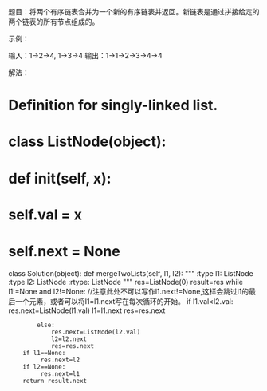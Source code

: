 题目：将两个有序链表合并为一个新的有序链表并返回。新链表是通过拼接给定的两个链表的所有节点组成的。 

示例：

输入：1->2->4, 1->3->4
输出：1->1->2->3->4->4

解法：
# Definition for singly-linked list.
# class ListNode(object):
#     def __init__(self, x):
#         self.val = x
#         self.next = None

class Solution(object):
    def mergeTwoLists(self, l1, l2):
        """
        :type l1: ListNode
        :type l2: ListNode
        :rtype: ListNode
        """
        res=ListNode(0)
        result=res
        while l1!=None and l2!=None: //注意此处不可以写作l1.next!=None,这样会跳过l1的最后一个元素，或者可以将l1=l1.next写在每次循环的开始。
            if l1.val<l2.val:
                res.next=ListNode(l1.val)
                l1=l1.next
                res=res.next
                 
            else:
                res.next=ListNode(l2.val)
                l2=l2.next
                res=res.next
        if l1==None:
             res.next=l2
        if l2==None:            
             res.next=l1
        return result.next